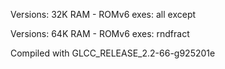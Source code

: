 

Versions: 32K RAM - ROMv6 exes: all except

Versions: 64K RAM - ROMv6 exes: rndfract

Compiled with GLCC_RELEASE_2.2-66-g925201e
